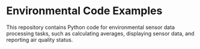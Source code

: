 # Environmental Code Examples

This repository contains Python code for environmental sensor data processing tasks, such as calculating averages, displaying sensor data, and reporting air quality status.
